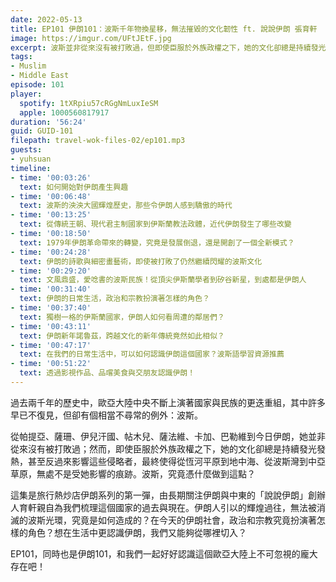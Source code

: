 ```yaml
---
date: 2022-05-13
title: EP101 伊朗101：波斯千年物換星移，無法摧毀的文化韌性 ft. 說說伊朗 張育軒
image: https://imgur.com/UFtJEtF.jpg
excerpt: 波斯並非從來沒有被打敗過，但即使臣服於外族政權之下，她的文化卻總是持續發光發熱，她究竟如何做到這點？這集由長期關注伊朗與中東的「說說伊朗」創辦人育軒親自為我們梳理這個國家的過去與現在，和我們一起好好認識這個歐亞大陸上不可忽視的龐大存在吧！
tags:
- Muslim
- Middle East
episode: 101
player:
  spotify: 1tXRpiu57cRGgNmLuxIeSM
  apple: 1000560817917
duration: '56:24'
guid: GUID-101
filepath: travel-wok-files-02/ep101.mp3
guests:
- yuhsuan
timeline:
- time: '00:03:26'
  text: 如何開始對伊朗產生興趣
- time: '00:06:48'
  text: 波斯的泱泱大國輝煌歷史，那些令伊朗人感到驕傲的時代
- time: '00:13:25'
  text: 從傳統王朝、現代君主制國家到伊斯蘭教法政體，近代伊朗發生了哪些改變
- time: '00:18:50'
  text: 1979年伊朗革命帶來的轉變，究竟是發展倒退，還是開創了一個全新模式？
- time: '00:24:28'
  text: 伊朗的詩歌與細密畫藝術，即使被打敗了仍然繼續閃耀的波斯文化
- time: '00:29:20'
  text: 文風鼎盛，愛唸書的波斯民族！從頂尖伊斯蘭學者到矽谷新星，到處都是伊朗人
- time: '00:31:40'
  text: 伊朗的日常生活，政治和宗教扮演著怎樣的角色？
- time: '00:37:40'
  text: 獨樹一格的伊斯蘭國家，伊朗人如何看周遭的鄰居們？
- time: '00:43:11'
  text: 伊朗新年諾魯茲，跨越文化的新年傳統竟然如此相似？
- time: '00:47:17'
  text: 在我們的日常生活中，可以如何認識伊朗這個國家？波斯語學習資源推薦
- time: '00:51:22'
  text: 透過影視作品、品嚐美食與交朋友認識伊朗！
---
```

過去兩千年的歷史中，歐亞大陸中央不斷上演著國家與民族的更迭重組，其中許多早已不復見，但卻有個相當不尋常的例外：波斯。

從帕提亞、薩珊、伊兒汗國、帖木兒、薩法維、卡加、巴勒維到今日伊朗，她並非從來沒有被打敗過；然而，即使臣服於外族政權之下，她的文化卻總是持續發光發熱，甚至反過來影響這些侵略者，最終使得從恆河平原到地中海、從波斯灣到中亞草原，無處不是受她影響的痕跡。波斯，究竟憑什麼做到這點？

這集是旅行熱炒店伊朗系列的第一彈，由長期關注伊朗與中東的「說說伊朗」創辦人育軒親自為我們梳理這個國家的過去與現在。伊朗人引以的輝煌過往，無法被消滅的波斯光環，究竟是如何造成的？在今天的伊朗社會，政治和宗教究竟扮演著怎樣的角色？想在生活中更認識伊朗，我們又能夠從哪裡切入？

EP101，同時也是伊朗101，和我們一起好好認識這個歐亞大陸上不可忽視的龐大存在吧！
